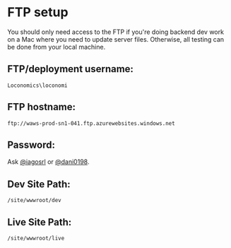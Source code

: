 # FTP setup
You should only need access to the FTP if you're doing backend dev work on a Mac where you need to update server files. Otherwise, all testing can be done from your local machine.

## FTP/deployment username:
```
Loconomics\loconomi
```
## FTP hostname:
```
ftp://waws-prod-sn1-041.ftp.azurewebsites.windows.net
```
## Password:
Ask [@iagosrl](mailto:iagosrl@gmail.com) or [@dani0198](mailto:joshua.danielson@loconomics.com).

## Dev Site Path:
```
/site/wwwroot/dev
```
## Live Site Path:
```
/site/wwwroot/live
```

